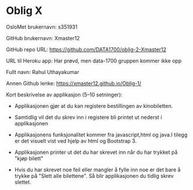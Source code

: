 Oblig X
=======
OsloMet brukernavn: s351931

GitHub brukernavn: Xmaster12

GitHub repo URL: https://github.com/DATA1700/oblig-2-Xmaster12

URL til Heroku app: Har prøvd, men data-1700 gruppen kommer ikke opp

Fullt navn: Rahul Uthayakumar

Annen Github lenke: https://xmaster12.github.io/Oblig-1/

Kort beskrivelse av applikasjon (5–10 setninger):

* Applikasjonen gjør at du kan registere bestillingen av kinobiletten.

* Samtidlig vil det du skrev inn i registere bli printet ut nederst i applikasjonen

* Applikasjonens funksjonalitet kommer fra javascript,html og java.I tilegg er det visuelt vist ved hjelp av html og Bootstrap 3.

* Applikasjonen printer ut det du har skrevet inn når du har trykket på "kjøp bilett"

* Hvis du har skrevet noe feil eller mangler å fylle inn noe er det bare å trykke på "Slett alle bilettene". Så blir applikasjonen du tidlig skrev slettet.


